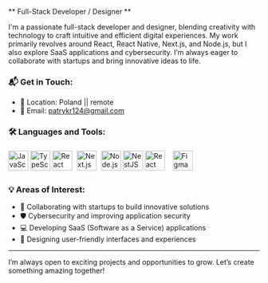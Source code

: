 ** Full-Stack Developer / Designer **

I'm a passionate full-stack developer and designer, blending creativity with technology to craft intuitive and efficient digital experiences. My work primarily revolves around React, React Native, Next.js, and Node.js, but I also explore SaaS applications and cybersecurity. I’m always eager to collaborate with startups and bring innovative ideas to life.

### 📬 Get in Touch:
- 📍 Location: Poland || remote
- 📧 Email: patrykr124@gmail.com

### 🛠 Languages and Tools:
<p align="left">
  <img src="https://cdn.jsdelivr.net/gh/devicons/devicon/icons/javascript/javascript-original.svg" alt="JavaScript" width="40" height="40" />
  <img src="https://cdn.jsdelivr.net/gh/devicons/devicon/icons/typescript/typescript-original.svg" alt="TypeScript" width="40" height="40" />
  <img src="https://cdn.jsdelivr.net/gh/devicons/devicon/icons/react/react-original.svg" alt="React" width="40" height="40"/>
  <img src="https://img.icons8.com/?size=100&id=r2OarXWQc7B6&format=png&color=FFFFFF" alt="Next.js" width="40" height="40" style="background-color: white; padding: 5px; border-radius: 5px;"/>
  <img src="https://cdn.jsdelivr.net/gh/devicons/devicon/icons/nodejs/nodejs-original.svg" alt="Node.js" width="40" height="40"/>
  <img src="https://upload.wikimedia.org/wikipedia/commons/a/a8/NestJS.svg" alt="NestJS" width="40" height="40"/>
   <img src="https://reactnative.dev/img/header_logo.svg" alt="React Native" width="40" height="40" style="margin-right: 12px;"/>
  <img src="https://cdn.jsdelivr.net/gh/devicons/devicon/icons/figma/figma-original.svg" alt="Figma" width="40" height="40"/>
</p>

### 💡 Areas of Interest:
- 🚀 Collaborating with startups to build innovative solutions
- 🛡 Cybersecurity and improving application security
- 💻 Developing SaaS (Software as a Service) applications
- 🎨 Designing user-friendly interfaces and experiences

---

I’m always open to exciting projects and opportunities to grow. Let’s create something amazing together!

